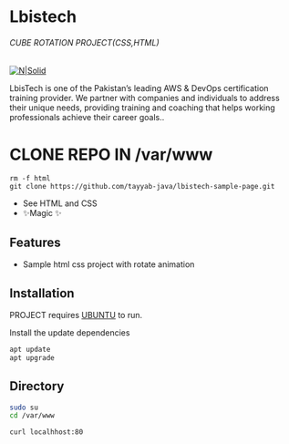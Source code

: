 # Lbistech
###### _CUBE ROTATION PROJECT(CSS,HTML)_

[![N|Solid](https://lbistech.com/img/lbistech.jpg)](https://lbistech.com/index.html)



LbisTech is one of the Pakistan’s leading AWS & DevOps certification training provider. We partner with companies and individuals to address their unique needs, providing training and coaching that helps working professionals achieve their career goals..


# CLONE REPO IN /var/www
```
rm -f html
git clone https://github.com/tayyab-java/lbistech-sample-page.git
```
- See HTML and CSS
- ✨Magic ✨

## Features

- Sample html css project with rotate animation 



## Installation

PROJECT requires [UBUNTU](https://ubuntu.com/)  to run.

Install the update dependencies 

```sh
apt update
apt upgrade
```













## Directory

```sh
sudo su
cd /var/www
```
```sh
curl localhhost:80
```






   
   [git-repo-url]: <https://github.com/tayyab-java/lbistech-sample-page.git>


   [PlDb]: <https://github.com/joemccann/dillinger/tree/master/plugins/dropbox/README.md>
   [PlGh]: <https://github.com/joemccann/dillinger/tree/master/plugins/github/README.md>
   [PlGd]: <https://github.com/joemccann/dillinger/tree/master/plugins/googledrive/README.md>
   [PlOd]: <https://github.com/joemccann/dillinger/tree/master/plugins/onedrive/README.md>
   [PlMe]: <https://github.com/joemccann/dillinger/tree/master/plugins/medium/README.md>
   [PlGa]: <https://github.com/RahulHP/dillinger/blob/master/plugins/googleanalytics/README.md>
